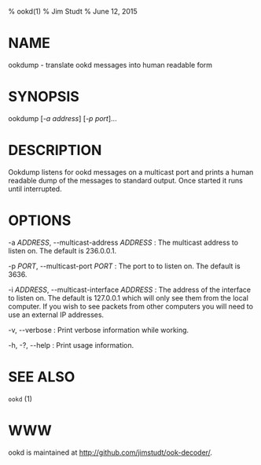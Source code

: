 % ookd(1)
% Jim Studt
% June 12, 2015

# NAME

ookdump - translate ookd messages into human readable form

# SYNOPSIS

ookdump [*-a address*] [*-p port*]...

# DESCRIPTION

Ookdump listens for ookd messages on a multicast port and prints a human
readable dump of the messages to standard output. Once started it runs
until interrupted.

# OPTIONS

-a *ADDRESS*, \--multicast-address *ADDRESS*
:   The multicast address to listen on.
    The default is 236.0.0.1.

-p *PORT*, \--multicast-port *PORT*
:   The port to to listen on. The default is 3636.

-i *ADDRESS*, \--multicast-interface *ADDRESS*
:   The address of the interface to listen on.
    The default is 127.0.0.1 which will only see them from the local computer. If
    you wish to see packets from other computers you will need to use
    an external IP addresses.

-v, \--verbose
:   Print verbose information while working.

-h, -?, \--help
:   Print usage information.

# SEE ALSO

`ookd` (1)

# WWW

ookd is maintained at <http://github.com/jimstudt/ook-decoder/>.
